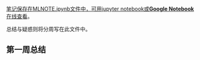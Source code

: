 <u>笔记保存在MLNOTE.ipynb文件中，可用jupyter notebook或[**Google Notebook**](https://colab.research.google.com/notebook) 在线查看</u>。

总结与疑惑则将分周写在此文件中。

## 第一周总结
